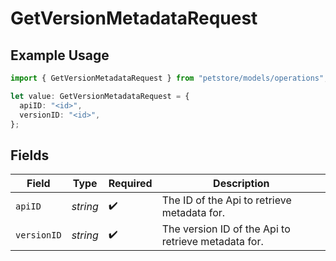 # GetVersionMetadataRequest

## Example Usage

```typescript
import { GetVersionMetadataRequest } from "petstore/models/operations";

let value: GetVersionMetadataRequest = {
  apiID: "<id>",
  versionID: "<id>",
};
```

## Fields

| Field                                               | Type                                                | Required                                            | Description                                         |
| --------------------------------------------------- | --------------------------------------------------- | --------------------------------------------------- | --------------------------------------------------- |
| `apiID`                                             | *string*                                            | :heavy_check_mark:                                  | The ID of the Api to retrieve metadata for.         |
| `versionID`                                         | *string*                                            | :heavy_check_mark:                                  | The version ID of the Api to retrieve metadata for. |